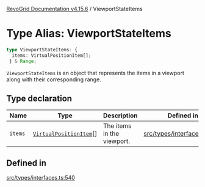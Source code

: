 [RevoGrid Documentation v4.15.6](README.md) / ViewportStateItems

# Type Alias: ViewportStateItems

```ts
type ViewportStateItems: {
  items: VirtualPositionItem[];
 } & Range;
```

`ViewportStateItems` is an object that represents the items in a viewport
along with their corresponding range.

## Type declaration

| Name | Type | Description | Defined in |
| ------ | ------ | ------ | ------ |
| `items` | [`VirtualPositionItem`](Interface.VirtualPositionItem.md)[] | The items in the viewport. | [src/types/interfaces.ts:544](https://github.com/revolist/revogrid/blob/8ab186c1ae2faee97d25784acff6dbf4187524f8/src/types/interfaces.ts#L544) |

## Defined in

[src/types/interfaces.ts:540](https://github.com/revolist/revogrid/blob/8ab186c1ae2faee97d25784acff6dbf4187524f8/src/types/interfaces.ts#L540)
